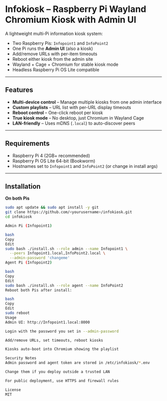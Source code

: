 # Infokiosk – Raspberry Pi Wayland Chromium Kiosk with Admin UI

A lightweight multi-Pi information kiosk system:
- Two Raspberry Pis: `Infopoint1` and `InfoPoint2`
- One Pi runs the **Admin UI** (also a kiosk)
- Add/remove URLs with per-item timeouts
- Reboot either kiosk from the admin site
- Wayland + Cage + Chromium for stable kiosk mode
- Headless Raspberry Pi OS Lite compatible

---

## Features

- **Multi-device control** – Manage multiple kiosks from one admin interface
- **Custom playlists** – URL list with per-URL display timeouts
- **Reboot control** – One-click reboot per kiosk
- **True kiosk mode** – No desktop, just Chromium in Wayland Cage
- **LAN-friendly** – Uses mDNS (`.local`) to auto-discover peers

---

## Requirements

- Raspberry Pi 4 (2GB+ recommended)
- Raspberry Pi OS Lite 64-bit (Bookworm)
- Hostnames set to `Infopoint1` and `InfoPoint2` (or change in install args)

---

## Installation

**On both Pis**  
```bash
sudo apt update && sudo apt install -y git
git clone https://github.com/<yourusername>/infokiosk.git
cd infokiosk

Admin Pi (Infopoint1)

bash
Copy
Edit
sudo bash ./install.sh --role admin --name Infopoint1 \
  --peers Infopoint1.local,InfoPoint2.local \
  --admin-password 'changeme'
Agent Pi (Infopoint2)

bash
Copy
Edit
sudo bash ./install.sh --role agent --name InfoPoint2
Reboot both Pis after install:

bash
Copy
Edit
sudo reboot
Usage
Admin UI: http://Infopoint1.local:8000

Login with the password you set in --admin-password

Add/remove URLs, set timeouts, reboot kiosks

Kiosks auto-boot into Chromium showing the playlist

Security Notes
Admin password and agent token are stored in /etc/infokiosk/*.env

Change them if you deploy outside a trusted LAN

For public deployment, use HTTPS and firewall rules

License
MIT
